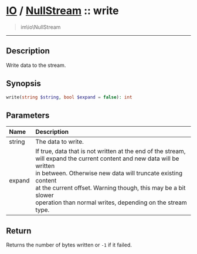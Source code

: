 # [IO](IO.md) / [NullStream](IO-NullStream.md) :: write
 > im\io\NullStream
____

## Description
Write data to the stream.

## Synopsis
```php
write(string $string, bool $expand = false): int
```

## Parameters
| Name | Description |
| :--- | :---------- |
| string | The data to write. |
| expand | If true, data that is not written at the end of the stream,<br />will expand the current content and new data will be written<br />in between. Otherwise new data will truncate existing content<br />at the current offset. Warning though, this may be a bit slower<br />operation than normal writes, depending on the stream type. |

## Return
Returns the number of bytes written or `-1` if it failed.
